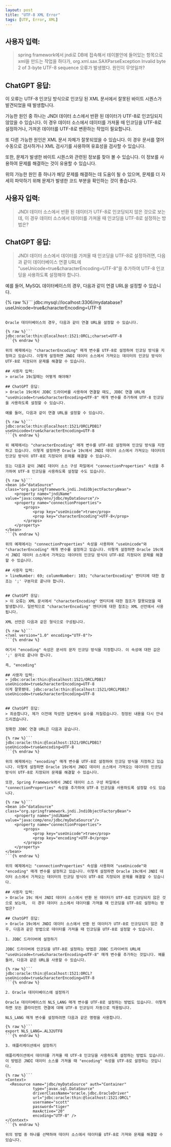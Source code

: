 ```yaml
---
layout: post
title: "UTF-8 XML Error"
tags: [UTF, Error, XML]
---
```


## 사용자 입력:
> spring framework에서 jndi로 DB에 접속해서 테이블안에 들어있는 항목으로 xml을 만드는 작업을 하다가, org.xml.sax.SAXParseException  Invalid byte 2 of 3-byte UTF-8 sequence 오류가 발생했다. 원인이 무엇일까?

## ChatGPT 응답:
> 

이 오류는 UTF-8 인코딩 방식으로 인코딩 된 XML 문서에서 잘못된 바이트 시퀀스가 발견되었을 때 발생합니다.

가능한 원인 중 하나는 JNDI 데이터 소스에서 반환 된 데이터가 UTF-8로 인코딩되지 않았을 수 있습니다. 이 경우 데이터 소스에서 데이터를 가져올 때 인코딩을 UTF-8로 설정하거나, 가져온 데이터를 UTF-8로 변환하는 작업이 필요합니다.

또 다른 가능한 원인은 XML 문서 자체가 잘못되었을 수 있습니다. 이 경우 문서를 열어 수동으로 검사하거나 XML 검사기를 사용하여 유효성을 검사할 수 있습니다.

또한, 문제가 발생한 바이트 시퀀스와 관련된 정보를 찾아 볼 수 있습니다. 이 정보를 사용하여 문제를 해결하는 것이 유용할 수 있습니다.

위의 가능한 원인 중 하나가 해당 문제를 해결하는 데 도움이 될 수 있으며, 문제를 더 자세히 파악하기 위해 문제가 발생한 코드 부분을 확인하는 것이 좋습니다.

## 사용자 입력:
> JNDI 데이터 소스에서 반환 된 데이터가 UTF-8로 인코딩되지 않은 것으로 보는데,  이 경우 데이터 소스에서 데이터를 가져올 때 인코딩을 UTF-8로 설정하는 방법은?

## ChatGPT 응답:
> JNDI 데이터 소스에서 데이터를 가져올 때 인코딩을 UTF-8로 설정하려면, 다음과 같이 데이터베이스 연결 URL에 "useUnicode=true&characterEncoding=UTF-8"을 추가하여 UTF-8 인코딩을 사용하도록 설정해야 합니다.

예를 들어, MySQL 데이터베이스의 경우, 다음과 같이 연결 URL을 설정할 수 있습니다.

{% raw %}```
jdbc:mysql://localhost:3306/mydatabase?useUnicode=true&characterEncoding=UTF-8
```{% endraw %}

Oracle 데이터베이스의 경우, 다음과 같이 연결 URL을 설정할 수 있습니다.

{% raw %}```
jdbc:oracle:thin:@localhost:1521:ORCL;charset=UTF-8
```{% endraw %}

위의 예제에서는 "characterEncoding" 매개 변수를 UTF-8로 설정하여 인코딩 방식을 지정하고 있습니다. 이렇게 설정하면 JNDI 데이터 소스에서 가져오는 데이터의 인코딩 방식이 UTF-8로 지정되어 문제를 해결할 수 있습니다.

## 사용자 입력:
> oracle 19c일때는 어떻게 해야해?

## ChatGPT 응답:
> Oracle 19c에서 JDBC 드라이버를 사용하여 연결할 때도, JDBC 연결 URL에 "useUnicode=true&characterEncoding=UTF-8" 매개 변수를 추가하여 UTF-8 인코딩을 사용하도록 설정할 수 있습니다.

예를 들어, 다음과 같이 연결 URL을 설정할 수 있습니다.

{% raw %}```
jdbc:oracle:thin:@localhost:1521/ORCLPDB1?useUnicode=true&characterEncoding=UTF-8
```{% endraw %}

위 예제에서는 "characterEncoding" 매개 변수를 UTF-8로 설정하여 인코딩 방식을 지정하고 있습니다. 이렇게 설정하면 Oracle 19c에서 JNDI 데이터 소스에서 가져오는 데이터의 인코딩 방식이 UTF-8로 지정되어 문제를 해결할 수 있습니다.

또는 다음과 같이 JNDI 데이터 소스 구성 파일에서 "connectionProperties" 속성을 추가하여 UTF-8 인코딩을 사용하도록 설정할 수도 있습니다.

{% raw %}```
<bean id="dataSource" class="org.springframework.jndi.JndiObjectFactoryBean">
    <property name="jndiName" value="java:comp/env/jdbc/myDataSource"/>
    <property name="connectionProperties">
        <props>
            <prop key="useUnicode">true</prop>
            <prop key="characterEncoding">UTF-8</prop>
        </props>
    </property>
</bean>
```{% endraw %}

위의 예제에서는 "connectionProperties" 속성을 사용하여 "useUnicode"와 "characterEncoding" 매개 변수를 설정하고 있습니다. 이렇게 설정하면 Oracle 19c에서 JNDI 데이터 소스에서 가져오는 데이터의 인코딩 방식이 UTF-8로 지정되어 문제를 해결할 수 있습니다.

## 사용자 입력:
> lineNumber: 69; columnNumber: 103; "characterEncoding" 엔티티에 대한 참조는 ';' 구분자로 끝나야 합니다.


## ChatGPT 응답:
> 이 오류는 XML 문서에서 "characterEncoding" 엔티티에 대한 참조가 잘못되었을 때 발생합니다. 일반적으로 "characterEncoding" 엔티티에 대한 참조는 XML 선언에서 사용됩니다.

XML 선언은 다음과 같은 형식으로 구성됩니다.

{% raw %}```
<?xml version="1.0" encoding="UTF-8"?>
```{% endraw %}

여기서 "encoding" 속성은 문서의 문자 인코딩 방식을 지정합니다. 이 속성에 대한 값은 ';' 문자로 끝나야 합니다.

즉, "encoding" 

## 사용자 입력:
> jdbc:oracle:thin:@localhost:1521/ORCLPDB1?useUnicode=true&characterEncoding=UTF-8
이게 잘못됐데. jdbc:oracle:thin:@localhost:1521/ORCLPDB1?useUnicode=true&characterEncoding=UTF-8


## ChatGPT 응답:
> 죄송합니다, 제가 이전에 작성한 답변에서 실수를 저질렀습니다. 정정된 내용을 다시 안내드리겠습니다.

정확한 JDBC 연결 URL은 다음과 같습니다.

{% raw %}```
jdbc:oracle:thin:@localhost:1521/ORCLPDB1?useUnicode=true&encoding=UTF-8
```{% endraw %}

위의 예제에서는 "encoding" 매개 변수를 UTF-8로 설정하여 인코딩 방식을 지정하고 있습니다. 이렇게 설정하면 Oracle 19c에서 JNDI 데이터 소스에서 가져오는 데이터의 인코딩 방식이 UTF-8로 지정되어 문제를 해결할 수 있습니다.

또한, Spring Framework에서 JNDI 데이터 소스 구성 파일에서 "connectionProperties" 속성을 추가하여 UTF-8 인코딩을 사용하도록 설정할 수도 있습니다.

{% raw %}```
<bean id="dataSource" class="org.springframework.jndi.JndiObjectFactoryBean">
    <property name="jndiName" value="java:comp/env/jdbc/myDataSource"/>
    <property name="connectionProperties">
        <props>
            <prop key="useUnicode">true</prop>
            <prop key="encoding">UTF-8</prop>
        </props>
    </property>
</bean>
```{% endraw %}

위의 예제에서는 "connectionProperties" 속성을 사용하여 "useUnicode"와 "encoding" 매개 변수를 설정하고 있습니다. 이렇게 설정하면 Oracle 19c에서 JNDI 데이터 소스에서 가져오는 데이터의 인코딩 방식이 UTF-8로 지정되어 문제를 해결할 수 있습니다.

## 사용자 입력:
> Oracle 19c 에서 JNDI 데이터 소스에서 반환 된 데이터가 UTF-8로 인코딩되지 않은 것으로 보는데,  이 경우 데이터 소스에서 데이터를 가져올 때 인코딩을 UTF-8로 설정하는 방법은?

## ChatGPT 응답:
> Oracle 19c에서 JNDI 데이터 소스에서 반환 된 데이터가 UTF-8로 인코딩되지 않은 경우, 다음과 같은 방법으로 데이터를 가져올 때 인코딩을 UTF-8로 설정할 수 있습니다.

1. JDBC 드라이버에 설정하기

JDBC 드라이버에 인코딩을 UTF-8로 설정하는 방법은 JDBC 드라이버의 URL에 "useUnicode=true&characterEncoding=UTF-8" 매개 변수를 추가하는 것입니다. 예를 들어, 다음과 같은 URL을 사용할 수 있습니다.

{% raw %}```
jdbc:oracle:thin:@localhost:1521:ORCL?useUnicode=true&characterEncoding=UTF-8
```{% endraw %}

2. Oracle 데이터베이스에 설정하기

Oracle 데이터베이스의 NLS_LANG 매개 변수를 UTF-8로 설정하는 방법도 있습니다. 이렇게하면 모든 클라이언트 연결에 대해 UTF-8 인코딩이 자동으로 적용됩니다.

NLS_LANG 매개 변수를 설정하려면 다음과 같은 명령을 사용합니다.

{% raw %}```
export NLS_LANG=.AL32UTF8
```{% endraw %}

3. 애플리케이션에서 설정하기

애플리케이션에서 데이터를 가져올 때 UTF-8 인코딩을 사용하도록 설정하는 방법도 있습니다. 이 방법은 JNDI 데이터 소스를 가져올 때 "encoding" 속성을 UTF-8로 설정하는 것입니다.

{% raw %}```
<Context>
  <Resource name="jdbc/myDataSource" auth="Container"
            type="javax.sql.DataSource"
            driverClassName="oracle.jdbc.OracleDriver"
            url="jdbc:oracle:thin:@localhost:1521:ORCL"
            username="scott"
            password="tiger"
            maxActive="20"
            encoding="UTF-8" />
</Context>
```{% endraw %}

위의 방법 중 하나를 선택하여 데이터 소스에서 데이터를 UTF-8로 가져와 문제를 해결할 수 있습니다.

